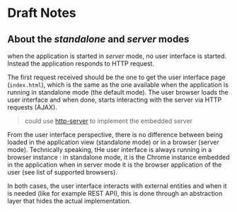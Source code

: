 # Draft Notes

## About the *standalone* and *server* modes

when the application is started in *server* mode, no user interface is started. Instead the application responds to HTTP request.

The first request received should be the one to get the user interface page (`index.html`), which is the same as the one available when the application is running in standalone mode (the default mode). The user browser loads the user interface and when done, starts interacting with the server via HTTP requests (AJAX).

> could use [http-server](https://github.com/http-party/http-server) to implement the embedded server

From the user interface perspective, there is no difference between being loaded in the application view (standalone mode) or in a browser (server mode). Technically speaking, tHe user interface is always running in a browser instance : in standalone mode, it is the Chrome instance embedded in the application when in server mode it is the browser application of the user (see list of supported browsers).

 In both cases, the user interface interacts with external entities and when it is needed (like for example REST API), this is done through an abstraction layer that hides the actual implementation. 